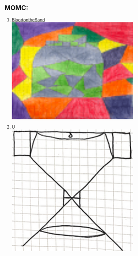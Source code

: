 MOMC:
------ 

1. [BloodontheSand][BloodontheSand]  
[<img src="images/Bottle..png" width="400" alt="snake game">][BloodontheSand]

2. [U][U]  
[<img src="images/U.png" width="400" alt="battle Arena game">][U]

[BloodontheSand]: https://ameverythingand.github.io/Blood-on-the-Sand/
[U]: https://ameverythingand.github.io/U/
